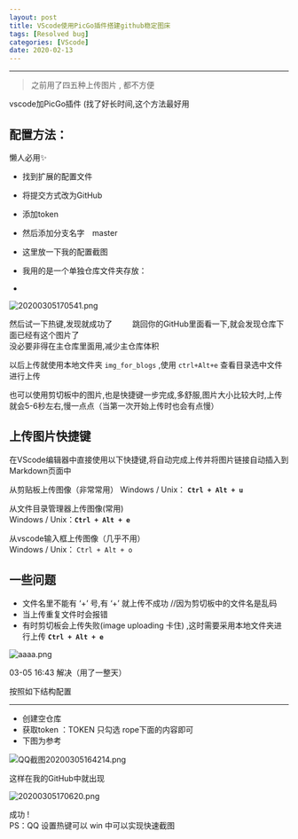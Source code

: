 ```yaml
---
layout: post
title: VScode使用PicGo插件搭建github稳定图床
tags: [Resolved bug]
categories: [VScode]
date: 2020-02-13
---
```


***

> 之前用了四五种上传图片 , 都不方便

vscode加PicGo插件 (找了好长时间,这个方法最好用

## 配置方法：  

懒人必用✨

* 找到扩展的配置文件 
* 将提交方式改为GitHub　　  
* 添加token  　
* 然后添加分支名字　master　
* 这里放一下我的配置截图　　　
* 我用的是一个单独仓库文件夹存放：　

* 

![20200305170541.png](https://raw.githubusercontent.com/fengwei2002/picgotest/master/img/20200305170541.png)

然后试一下热键,发现就成功了  　　
跳回你的GitHub里面看一下,就会发现仓库下面已经有这个图片了  
没必要非得在主仓库里面用,减少主仓库体积   

以后上传就使用本地文件夹 `img_for_blogs` ,使用 `ctrl+Alt+e` 查看目录选中文件进行上传  

也可以使用剪切板中的图片,也是快捷键一步完成,多舒服,图片大小比较大时,上传就会5-6秒左右,慢一点点（当第一次开始上传时也会有点慢）

## 上传图片快捷键

在VScode编辑器中直接使用以下快捷键,将自动完成上传并将图片链接自动插入到Markdown页面中

从剪贴板上传图像（非常常用）
Windows / Unix： **`Ctrl + Alt + u`**

从文件目录管理器上传图像(常用)  
Windows / Unix：**`Ctrl + Alt + e`**

从vscode输入框上传图像（几乎不用）   
Windows / Unix： `Ctrl + Alt + o` 

## 一些问题

* 文件名里不能有 ‘+’ 号,有 ‘+’ 就上传不成功 //因为剪切板中的文件名是乱码
* 当上传重复文件时会报错
* 有时剪切板会上传失败(image uploading 卡住) ,这时需要采用本地文件夹进行上传 **`Ctrl + Alt + e`**

![aaaa.png](https://raw.githubusercontent.com/fengwei2002/picture/master/fengwei2002/pictureaaaaaaaaaaaaaaaaaaaaaa.png)

03-05 16:43 解决（用了一整天）

按照如下结构配置  
***

* 创建空仓库
* 获取token ：TOKEN 只勾选 rope下面的内容即可
* 下图为参考

![QQ截图20200305164214.png](https://raw.githubusercontent.com/fengwei2002/picgotest/master/img/QQ%E6%88%AA%E5%9B%BE20200305164214.png)

这样在我的GitHub中就出现

![20200305170620.png](https://raw.githubusercontent.com/fengwei2002/picgotest/master/img/20200305170620.png)

成功 !  
PS：QQ 设置热键可以 win 中可以实现快速截图

